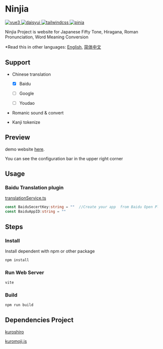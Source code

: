 # Ninjia

<a href="https://github.com/vuejs/core" target="_blank">
    <img src="https://img.shields.io/badge/vue-3.3.4-brightgreen.svg" alt="vue3">
 </a>
<a href="https://github.com/saadeghi/daisyui" target="_blank">
    <img src="https://img.shields.io/badge/daisyui-3.9.2-black.svg" alt="daisyui">
</a>
 <a href="https://github.com/tailwindlabs/tailwindcss" target="_blank">
    <img src="https://img.shields.io/badge/tailwindcss-3.3.3-blue.svg" alt="tailwindcss">
 </a>
 <a href="https://github.com/vuejs/pinia" target="_blank">
    <img src="https://img.shields.io/badge/pinia-2.1.6-yellow.svg" alt="pinia">
 </a>

Ninjia Project is website for Japanese Fifty Tone, Hiragana, Roman Pronunciation, Word Meaning Conversion

*Read this in other languages: [English](README.md), [简体中文](README.zh-cn.md)

## Support

- Chinese translation
  
  - [x] Baidu
  
  - [ ] Google
  
  - [ ] Youdao

- Romanic sound & convert

- Kanji tokenize

## Preview

demo website [here](https://mrxking.github.io/Ninjia/).

You can see  the configuration bar in the upper right corner

## Usage

### Baidu Translation plugin

[translationService.ts](https://github.com/MRXKing/Ninjia/blob/main/src/components/translation/translate/translationService.ts)

```ts
const BaiduSecertKey:string = ""  //Create your app  from Baidu Open Platform  to get key
const BaiduAppID:string = ""
```

## Steps

### Install

Install dependent  with npm  or other package

```sh
npm install 
```

### Run Web Server

```sh
vite
```

### Build

```sh
npm run build
```

## Dependencies Project

[kuroshiro](https://github.com/hexenq/kuroshiro)

[kuromoji.js](https://github.com/takuyaa/kuromoji.js)
